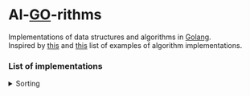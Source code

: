 # Al-[GO](https://golang.org/)-rithms
Implementations of data structures and algorithms in [Golang](https://golang.org/).  
Inspired by [this](https://github.com/keon/algorithms) and [this](https://github.com/arnauddri/algorithms) list of examples of algorithm implementations. 

### List of implementations
<details>
    <summary>Sorting</summary>
    <ul>
        <li><a href="https://github.com/manparvesh/al-go-rithms/blob/master/sorting/bubble" target="_blank">Bubble sort</a></li>
        <li><a href="https://github.com/manparvesh/al-go-rithms/blob/master/sorting/insertion" target="_blank">Insertion sort</a></li>
    </ul>
</details>

